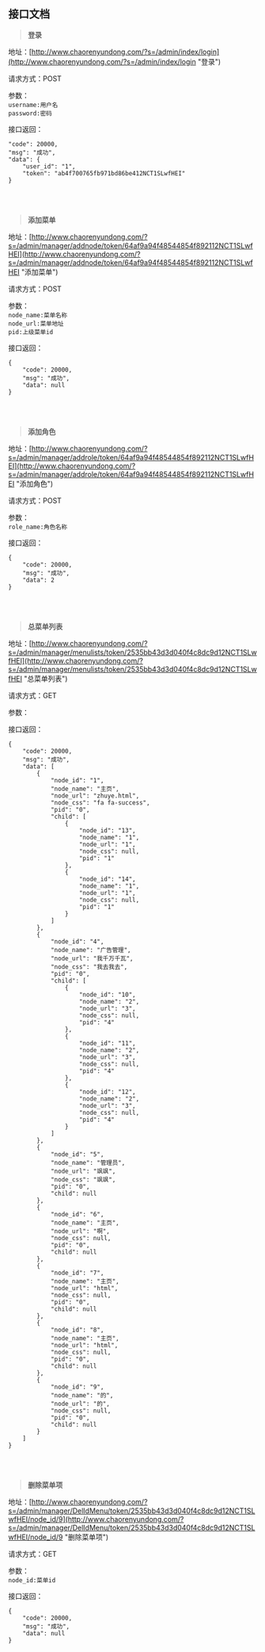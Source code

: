 ## 接口文档 ##

> **登录**

地址：[http://www.chaorenyundong.com/?s=/admin/index/login](http://www.chaorenyundong.com/?s=/admin/index/login "登录")

请求方式：POST

参数：   
`username:用户名`   
`password:密码`

接口返回：

    "code": 20000,
    "msg": "成功",
    "data": {
        "user_id": "1",
        "token": "ab4f700765fb971bd86be412NCT1SLwfHEI"
    }

<br><br>

> **添加菜单**

地址：[http://www.chaorenyundong.com/?s=/admin/manager/addnode/token/64af9a94f48544854f892112NCT1SLwfHEI](http://www.chaorenyundong.com/?s=/admin/manager/addnode/token/64af9a94f48544854f892112NCT1SLwfHEI "添加菜单")

请求方式：POST

参数：   
`node_name:菜单名称`   
`node_url:菜单地址`   
`pid:上级菜单id`

接口返回：

	{
	    "code": 20000,
	    "msg": "成功",
	    "data": null
	}

<br><br>

> **添加角色**

地址：[http://www.chaorenyundong.com/?s=/admin/manager/addrole/token/64af9a94f48544854f892112NCT1SLwfHEI](http://www.chaorenyundong.com/?s=/admin/manager/addrole/token/64af9a94f48544854f892112NCT1SLwfHEI "添加角色")

请求方式：POST

参数：   
`role_name:角色名称`

接口返回：

	{
	    "code": 20000,
	    "msg": "成功",
	    "data": 2
	}

<br><br>

> **总菜单列表**

地址：[http://www.chaorenyundong.com/?s=/admin/manager/menulists/token/2535bb43d3d040f4c8dc9d12NCT1SLwfHEI](http://www.chaorenyundong.com/?s=/admin/manager/menulists/token/2535bb43d3d040f4c8dc9d12NCT1SLwfHEI "总菜单列表")

请求方式：GET

参数：   


接口返回：

	{
	    "code": 20000,
	    "msg": "成功",
	    "data": [
	        {
	            "node_id": "1",
	            "node_name": "主页",
	            "node_url": "zhuye.html",
	            "node_css": "fa fa-success",
	            "pid": "0",
	            "child": [
	                {
	                    "node_id": "13",
	                    "node_name": "1",
	                    "node_url": "1",
	                    "node_css": null,
	                    "pid": "1"
	                },
	                {
	                    "node_id": "14",
	                    "node_name": "1",
	                    "node_url": "1",
	                    "node_css": null,
	                    "pid": "1"
	                }
	            ]
	        },
	        {
	            "node_id": "4",
	            "node_name": "广告管理",
	            "node_url": "我千万千瓦",
	            "node_css": "我去我去",
	            "pid": "0",
	            "child": [
	                {
	                    "node_id": "10",
	                    "node_name": "2",
	                    "node_url": "3",
	                    "node_css": null,
	                    "pid": "4"
	                },
	                {
	                    "node_id": "11",
	                    "node_name": "2",
	                    "node_url": "3",
	                    "node_css": null,
	                    "pid": "4"
	                },
	                {
	                    "node_id": "12",
	                    "node_name": "2",
	                    "node_url": "3",
	                    "node_css": null,
	                    "pid": "4"
	                }
	            ]
	        },
	        {
	            "node_id": "5",
	            "node_name": "管理员",
	            "node_url": "飒飒",
	            "node_css": "飒飒",
	            "pid": "0",
	            "child": null
	        },
	        {
	            "node_id": "6",
	            "node_name": "主页",
	            "node_url": "啊",
	            "node_css": null,
	            "pid": "0",
	            "child": null
	        },
	        {
	            "node_id": "7",
	            "node_name": "主页",
	            "node_url": "html",
	            "node_css": null,
	            "pid": "0",
	            "child": null
	        },
	        {
	            "node_id": "8",
	            "node_name": "主页",
	            "node_url": "html",
	            "node_css": null,
	            "pid": "0",
	            "child": null
	        },
	        {
	            "node_id": "9",
	            "node_name": "的",
	            "node_url": "的",
	            "node_css": null,
	            "pid": "0",
	            "child": null
	        }
    	]
    }


<br><br>

> **删除菜单项**

地址：[http://www.chaorenyundong.com/?s=/admin/manager/DelIdMenu/token/2535bb43d3d040f4c8dc9d12NCT1SLwfHEI/node_id/9](http://www.chaorenyundong.com/?s=/admin/manager/DelIdMenu/token/2535bb43d3d040f4c8dc9d12NCT1SLwfHEI/node_id/9 "删除菜单项")

请求方式：GET

参数：   
`node_id:菜单id`

接口返回：

	{
	    "code": 20000,
	    "msg": "成功",
	    "data": null
	}